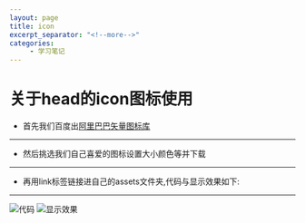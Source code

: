 ```yaml
---
layout: page
title: icon
excerpt_separator: "<!--more-->"
categories:
     - 学习笔记
---
```


<!--more-->

# 关于head的icon图标使用

* 首先我们百度出[阿里巴巴矢量图标库](https://www.iconfont.cn)
---


* 然后挑选我们自己喜爱的图标设置大小颜色等并下载
---


* 再用link标签链接进自己的assets文件夹,代码与显示效果如下:
---


![代码](https://gitee.com/ChowiLau/myfirstwarehouse/raw/gh-pages/assets/images/note/2019-07-02-icon.png)
![显示效果](https://gitee.com/ChowiLau/myfirstwarehouse/raw/gh-pages/assets/images/note/2019-07-02-icon_2.png)